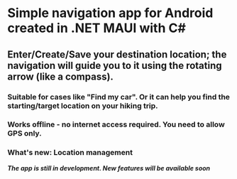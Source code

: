 # Simple navigation app for Android created in .NET MAUI with C#
## Enter/Create/Save your destination location; the navigation will guide you to it using the rotating arrow (like a compass).
### Suitable for cases like "Find my car". Or it can help you find the starting/target location on your hiking trip.
### Works offline - no internet access required. You need to allow GPS only.

### What's new:  Location management

***The app is still in development. New features will be available soon***
